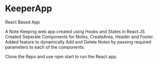 # KeeperApp
React Based App

A Note Keeping web app created using Hooks and States in React.JS
Created Seperate Components for Notes, CreateArea, Header and Footer.
Added feature to dynamically Add and Delete Notes by passing required parameters to each of the components.


Clone the Repo and use npm start to run the React app.
